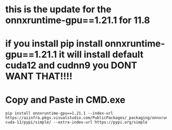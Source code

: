 # this is the update for the onnxruntime-gpu==1.21.1 for 11.8
# if you install pip install onnxruntime-gpu==1.21.1 it will install default cuda12 and cudnn9 you DONT WANT THAT!!!!
# Copy and Paste in CMD.exe 
```
pip install onnxruntime-gpu==1.21.1 --index-url https://aiinfra.pkgs.visualstudio.com/PublicPackages/_packaging/onnxruntime-cuda-11/pypi/simple/ --extra-index-url https://pypi.org/simple
```
